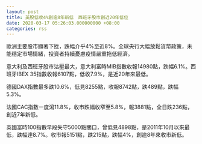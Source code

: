 ```yaml
---
layout: post
title: 英股低收4%創逾8年新低　西班牙股市創近20年低位
date: 2020-03-17 05:26:03.000000000 +08:00
categories: rss
---
```


歐洲主要股市顯著下挫，跌幅介乎4%至近8%。全球央行大幅放鬆貨幣政策，未能穩定市場情緒，投資者持續憂慮疫情嚴重拖低經濟。

意大利及西班牙股市沽壓最大，意大利富時MIB指數收報14980點，跌幅6.1%。西班牙IBEX 35指數收報6107點，低收7.9%，是近20年來最低。

德國DAX指數最多跌10.6%，低見8255點，收報8742點，跌489點，跌幅5.3%。

法國CAC指數一度瀉11.8%，收市跌幅收窄至5.8%，報3881點，全日跌236點，創近7年新低。

英國富時100指數早段失守5000點關口，曾低見4898點，是2011年10月以來最低，跌幅達8.7%。收市報5151點，跌215點，跌幅4%，創逾8年來收市新低。
